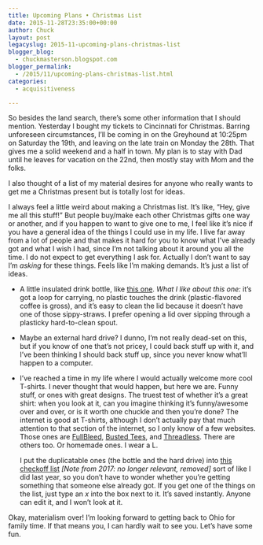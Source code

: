 ```yaml
---
title: Upcoming Plans • Christmas List
date: 2015-11-28T23:35:00+00:00
author: Chuck
layout: post
legacyslug: 2015-11-upcoming-plans-christmas-list
blogger_blog:
  - chuckmasterson.blogspot.com
blogger_permalink:
  - /2015/11/upcoming-plans-christmas-list.html
categories:
  - acquisitiveness

---
```


So besides the land search, there’s some other information that I should
mention. Yesterday I bought my tickets to Cincinnati for Christmas. Barring
unforeseen circumstances, I’ll be coming in on the Greyhound at 10:25pm on
Saturday the 19th, and leaving on the late train on Monday the 28th. That gives
me a solid weekend and a half in town. My plan is to stay with Dad until he
leaves for vacation on the 22nd, then mostly stay with Mom and the folks. 

I also thought of a list of my material desires for anyone who really wants to
get me a Christmas present but is totally lost for ideas.

I always feel a little weird about making a Christmas list. It’s like, “Hey,
give me all this stuff!” But people buy/make each other Christmas gifts one way
or another, and if you happen to want to give one to me, I feel like it’s nice
if you have a general idea of the things I could use in my life. I live far
away from a lot of people and that makes it hard for you to know what I’ve
already got and what I wish I had, since I’m not talking about it around you
all the time. I do not expect to get everything I ask for. Actually I don’t
want to say I’m *asking* for these things. Feels like I’m making demands. It’s
just a list of ideas. 

* A little insulated drink bottle, like [this
  one](http://www.kleankanteen.com/products/wide-mouth-insulated-16oz?variant=1605384643).
  *What I like about this one:* it’s got a loop for carrying, no plastic
  touches the drink (plastic-flavored coffee is gross), and it’s easy to clean
  the lid because it doesn’t have one of those sippy-straws. I prefer opening a
  lid over sipping through a plasticky hard-to-clean spout.  
* Maybe an external hard drive? I dunno, I’m not really dead-set on this, but
  if you know of one that’s not pricey, I could back stuff up with it, and I’ve
  been thinking I should back stuff up, since you never know what’ll happen to
  a computer.
* I’ve reached a time in my life where I would actually welcome more cool
  T-shirts. I never thought that would happen, but here we are. Funny stuff, or
  ones with great designs. The truest test of whether it’s a great shirt: when
  you look at it, can you imagine thinking it’s funny/awesome over and over, or
  is it worth one chuckle and then you’re done? The internet is good at
  T-shirts, although I don’t actually pay that much attention to that section
  of the internet, so I only know of a few websites. Those ones are
  [FullBleed](http://fullbleed.org/collections/t-shirts), [Busted
  Tees](http://www.bustedtees.com/), and
  [Threadless](https://www.threadless.com/catalog/style,tees/type,guys).  There
  are others too. Or homemade ones. I wear a L.

  I put the duplicatable ones (the bottle and the hard drive) into [this
  checkoff list](#) *[Note from 2017: no longer relevant, removed]* sort of
  like I did last year, so you don’t have to wonder whether you’re getting
  something that someone else already got. If you get one of the things on the
  list, just type an *x* into the box next to it. It’s saved instantly. Anyone
  can edit it, and I won’t look at it.

Okay, materialism over! I’m looking forward to getting back to
Ohio for family time. If that means you, I can hardly wait to see you. Let’s
have some fun.  
